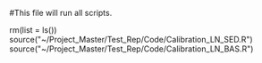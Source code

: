 #This file will run all scripts. 

rm(list = ls())
source("~/Project_Master/Test_Rep/Code/Calibration_LN_SED.R")
source("~/Project_Master/Test_Rep/Code/Calibration_LN_BAS.R")